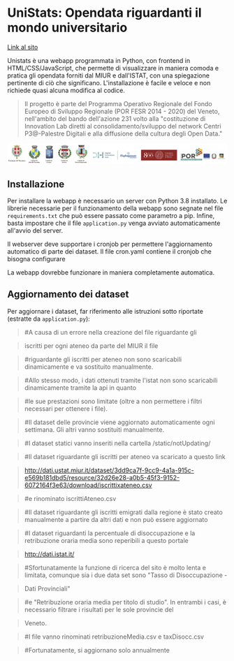 # UniStats: Opendata riguardanti il mondo universitario

[Link al sito](http://unistats.app.digitalinnovationhubvicenza.it/)

Unistats è una webapp programmata in Python, con frontend in HTML/CSS/JavaScript, che permette di visualizzare in maniera comoda e pratica gli opendata forniti dal MIUR e dall'ISTAT, con una spiegazione pertinente di ciò che significano. L'installazione è facile e veloce e non richiede quasi alcuna modifica al codice.


> Il progetto è parte del Programma Operativo Regionale del Fondo Europeo di Sviluppo Regionale (POR FESR 2014 - 2020) del Veneto, nell'ambito del bando dell'azione 231 volto alla "costituzione di Innovation Lab diretti al consolidamento/sviluppo del network Centri P3@-Palestre Digitali e alla diffusione della cultura degli Open Data."

  ![](/static/assets/logos.png)
  

## Installazione

  

Per installare la webapp è necessario un server con Python 3.8 installato. Le librerie necessarie per il funzionamento della webapp sono segnate nel file `requirements.txt` che può essere passato come parametro a pip. Infine, basta impostare che il file `application.py` venga avviato automaticamente all'avvio del server.

  

Il webserver deve supportare i cronjob per permettere l'aggiornamento automatico di parte dei dataset. Il file cron.yaml contiene il cronjob che bisogna configurare

  

La webapp dovrebbe funzionare in maniera completamente automatica.

  
  

## Aggiornamento dei dataset

  

Per aggiornare i dataset, far riferimento alle istruzioni sotto riportate (estratte da `application.py`):

  

> #A causa di un errore nella creazione del file riguardante gli

> iscritti per ogni ateneo da parte del MIUR il file

> #riguardante gli iscritti per ateneo non sono scaricabili dinamicamente e va sostituito manualmente.

> #Allo stesso modo, i dati ottenuti tramite l'istat non sono scaricabili dinamicamente tramite la api in quanto

> #le sue prestazioni sono limitate (oltre a non permettere i filtri necessari per ottenere i file).

> #Il dataset delle provincie viene aggiornato automaticamente ogni settimana. Gli altri vanno sostituiti manualmente.

>

> #I dataset statici vanno inseriti nella cartella /static/notUpdating/

> #Il dataset riguardante gli iscritti per ateneo va scaricato a questo link

> http://dati.ustat.miur.it/dataset/3dd9ca7f-9cc9-4a1a-915c-e569b181dbd5/resource/32d26e28-a0b5-45f3-9152-6072164f3e63/download/iscrittixateneo.csv

> #e rinominato iscrittiAteneo.csv

>

> #Il dataset riguardante gli iscritti emigrati dalla regione è stato creato manualmente a partire da altri dati e non può essere aggiornato

>

> #I dataset riguardanti la percentuale di disoccupazione e la retribuzione oraria media sono reperibili a questo portale

> http://dati.istat.it/

> #Sfortunatamente la funzione di ricerca del sito è molto lenta e limitata, comunque sia i due data set sono "Tasso di Disoccupazione -

> Dati Provinciali"

> #e "Retribuzione oraria media per titolo di studio". In entrambi i casi, è necessario filtrare i risultati per le sole provincie del

> Veneto.

> #I file vanno rinominati retribuzioneMedia.csv e taxDisocc.csv

>

> #Fortunatamente, si aggiornano solo annualmente
